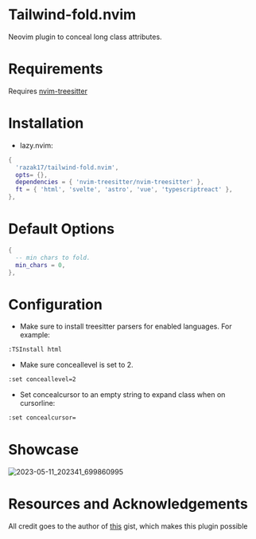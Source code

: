 # Tailwind-fold.nvim

Neovim plugin to conceal long class attributes.

# Requirements

Requires [nvim-treesitter](https://github.com/nvim-treesitter/nvim-treesitter)

# Installation

- lazy.nvim:

```lua
{
  'razak17/tailwind-fold.nvim',
  opts= {},
  dependencies = { 'nvim-treesitter/nvim-treesitter' },
  ft = { 'html', 'svelte', 'astro', 'vue', 'typescriptreact' },
},
```

# Default Options
```lua
{
  -- min chars to fold.
  min_chars = 0,
},
```

# Configuration

- Make sure to install treesitter parsers for enabled languages. For example:

```bash
:TSInstall html
```

- Make sure conceallevel is set to 2.

```bash
:set conceallevel=2
```

- Set concealcursor to an empty string to expand class when on cursorline:

```bash
:set concealcursor=
```

# Showcase

![2023-05-11_202341_699860995](https://github.com/razak17/tailwind-fold.nvim/assets/52210954/7c876300-2625-48ff-9b98-8765f7dfd5e9)

# Resources and Acknowledgements

All credit goes to the author of [this](https://gist.github.com/mactep/430449fd4f6365474bfa15df5c02d27b) gist, which makes this plugin possible
